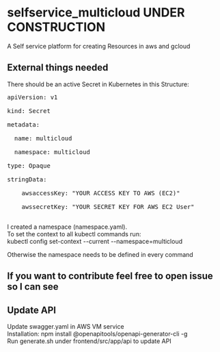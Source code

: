 # selfservice_multicloud UNDER CONSTRUCTION
A Self service platform for creating Resources in aws and gcloud

## External things needed
There should be an active Secret in Kubernetes in this Structure:
<pre>
apiVersion: v1<br/>
kind: Secret<br/>
metadata:<br/>
  name: multicloud<br/>
  namespace: multicloud<br/>
type: Opaque<br/>
stringData:<br/>
    awsaccessKey: "YOUR ACCESS KEY TO AWS (EC2)"<br/>
    awssecretKey: "YOUR SECRET KEY FOR AWS EC2 User"<br/>
</pre>


I created a namespace (namespace.yaml).<br/>
To set the context to all kubectl commands run: <br/>
kubectl config set-context --current --namespace=multicloud<br/>

Otherwise the namespace needs to be defined in every command

## If you want to contribute feel free to open issue so I can see


## Update API
Update swagger.yaml in AWS VM service<br/>
Installation: npm install @openapitools/openapi-generator-cli -g<br/>
Run generate.sh under frontend/src/app/api to update API
